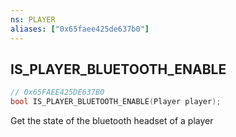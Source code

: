 ```yaml
---
ns: PLAYER
aliases: ["0x65faee425de637b0"]
---
```

## IS_PLAYER_BLUETOOTH_ENABLE

```c
// 0x65FAEE425DE637B0
bool IS_PLAYER_BLUETOOTH_ENABLE(Player player);
```

Get the state of the bluetooth headset of a player

